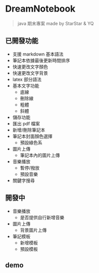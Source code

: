 ﻿# DreamNotebook

> java 期末專案
> made by StarStar & YQ

## 已開發功能
- 支援 markdown 基本語法 
- 筆記本依據最後更新時間排序
- 快速更改文字顏色  
- 快速更改文字背景  
- latex 部分語法 
- 基本文字功能 
  - 底線
  - 刪除線
  - 粗體
  - 斜體
- 儲存功能 
- 匯出 pdf 檔案 
- 新增/刪除筆記本
- 筆記本封面顏色選擇
  - 預設綠色系
- 圖片上傳
  - 筆記本內的圖片上傳
- 音樂播放
  - 暫停/撥放
  - 預設音樂
- 關鍵字搜尋

## 開發中
- 音樂播放
  - 是否提供自行新增音樂
- 圖片上傳
  - 背景圖片上傳
- 筆記模板
  - 新增模板
  - 預設模板


## demo